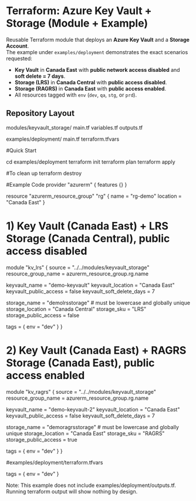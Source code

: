 # Terraform: Azure Key Vault + Storage (Module + Example)

Reusable Terraform module that deploys an **Azure Key Vault** and a **Storage Account**.  
The example under `examples/deployment` demonstrates the exact scenarios requested:

- **Key Vault** in **Canada East** with **public network access disabled** and **soft delete = 7 days**.  
- **Storage (LRS)** in **Canada Central** with **public access disabled**.  
- **Storage (RAGRS)** in **Canada East** with **public access enabled**.  
- All resources tagged with `env` (`dev`, `qa`, `stg`, or `prd`).


## Repository Layout

modules/keyvault_storage/ 
main.tf
variables.tf
outputs.tf

examples/deployment/ 
main.tf
terraform.tfvars 

#Quick Start 

cd examples/deployment
terraform init
terraform plan
terraform apply

#To clean up
terraform destroy

#Example Code
provider "azurerm" { features {} }

resource "azurerm_resource_group" "rg" {
  name     = "rg-demo"
  location = "Canada East"
}

# 1) Key Vault (Canada East) + LRS Storage (Canada Central), public access disabled
module "kv_lrs" {
  source                    = "../../modules/keyvault_storage"
  resource_group_name       = azurerm_resource_group.rg.name

  keyvault_name             = "demo-keyvault"
  keyvault_location         = "Canada East"
  keyvault_public_access    = false
  keyvault_soft_delete_days = 7

  storage_name            = "demolrsstorage"     # must be lowercase and globally unique
  storage_location        = "Canada Central"
  storage_sku             = "LRS"
  storage_public_access   = false

  tags = { env = "dev" }
}

# 2) Key Vault (Canada East) + RAGRS Storage (Canada East), public access enabled
module "kv_ragrs" {
  source                    = "../../modules/keyvault_storage"
  resource_group_name       = azurerm_resource_group.rg.name

  keyvault_name             = "demo-keyvault-2"
  keyvault_location         = "Canada East"
  keyvault_public_access    = false
  keyvault_soft_delete_days = 7

  storage_name            = "demoragrsstorage"  # must be lowercase and globally unique
  storage_location        = "Canada East"
  storage_sku             = "RAGRS"
  storage_public_access   = true

  tags = { env = "dev" }
}

#examples/deployment/terraform.tfvars

tags = { env = "dev" }


Note: This example does not include examples/deployment/outputs.tf. Running terraform output will show nothing by design.